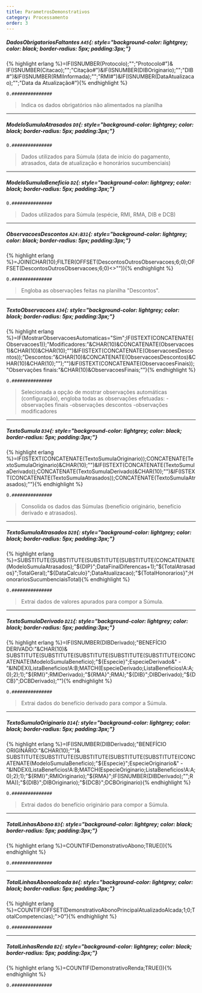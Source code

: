 ```yaml
---
title: ParametrosDemonstrativos
category: Processamento
order: 3
---
```


##### **DadosObrigatoriosFaltantes** `A45`{: style="background-color: lightgrey; color: black; border-radius: 5px; padding:3px;"}
{% highlight erlang %}=IF(ISNUMBER(Protocolo);"";"Protocolo#")& IF(ISNUMBER(Citacao);"";"Citação#")&IF(ISNUMBER(DIBOriginario);"";"DIB#")&IF(ISNUMBER(RMIInformada);"";"RMI#")&IF(ISNUMBER(DataAtualizacao);"";"Data da Atualização#"){% endhighlight %}


~~~
0.###############
~~~


> Indica os dados obrigatórios não alimentados na planilha

* * *

##### **ModeloSumulaAtrasados** `D8`{: style="background-color: lightgrey; color: black; border-radius: 5px; padding:3px;"}


~~~
0.###############
~~~


> Dados utilizados para Súmula (data de início do pagamento, atrasados, data de atualização e honorários sucumbenciais)

* * *

##### **ModeloSumulaBeneficio** `D2`{: style="background-color: lightgrey; color: black; border-radius: 5px; padding:3px;"}


~~~
0.###############
~~~


> Dados utilizados para Súmula (espécie, RMI, RMA, DIB e DCB)

* * *

##### **ObservacoesDescontos** `A24:B31`{: style="background-color: lightgrey; color: black; border-radius: 5px; padding:3px;"}
{% highlight erlang %}=JOIN(CHAR(10);FILTER(OFFSET(DescontosOutrosObservacoes;6;0);OFFSET(DescontosOutrosObservacoes;6;0)<>"")){% endhighlight %}


~~~
0.###############
~~~


> Engloba as observações feitas na planilha "Descontos".



* * *

##### **TextoObservacoes** `A34`{: style="background-color: lightgrey; color: black; border-radius: 5px; padding:3px;"}
{% highlight erlang %}=IF(MostrarObservacoesAutomaticas="Sim";IF(ISTEXT(CONCATENATE(Observacoes1));"Modificadores:"&CHAR(10)&CONCATENATE(Observacoes1)&CHAR(10)&CHAR(10);"")&IF(ISTEXT(CONCATENATE(ObservacoesDescontos));"Descontos:"&CHAR(10)&CONCATENATE(ObservacoesDescontos)&CHAR(10)&CHAR(10);"");"")&IF(ISTEXT(CONCATENATE(ObservacoesFinais));"Observações finais:"&CHAR(10)&ObservacoesFinais;""){% endhighlight %}


~~~
0.###############
~~~


> Selecionada a opção de mostrar observações automáticas (configuração), engloba todas as observações efetuadas:
-observações finais
-observações descontos
-observações modificadores

* * *

##### **TextoSumula** `D34`{: style="background-color: lightgrey; color: black; border-radius: 5px; padding:3px;"}
{% highlight erlang %}=IF(ISTEXT(CONCATENATE(TextoSumulaOriginario));CONCATENATE(TextoSumulaOriginario)&CHAR(10);"")&IF(ISTEXT(CONCATENATE(TextoSumulaDerivado));CONCATENATE(TextoSumulaDerivado)&CHAR(10);"")&IF(ISTEXT(CONCATENATE(TextoSumulaAtrasados));CONCATENATE(TextoSumulaAtrasados);""){% endhighlight %}


~~~
0.###############
~~~


> Consolida os dados das Súmulas (benefício originário, benefício derivado e atrasados).

* * *

##### **TextoSumulaAtrasados** `D28`{: style="background-color: lightgrey; color: black; border-radius: 5px; padding:3px;"}
{% highlight erlang %}=SUBSTITUTE(SUBSTITUTE(SUBSTITUTE(SUBSTITUTE(CONCATENATE(ModeloSumulaAtrasados);"${DIP}";DataFinalDiferencas+1);"${TotalAtrasados}";TotalGeral);"${DataCalculo}";DataAtualizacao);"${TotalHonorarios}";HonorariosSucumbenciaisTotal){% endhighlight %}


~~~
0.###############
~~~


> Extrai dados de valores apurados para compor a Súmula.


* * *

##### **TextoSumulaDerivado** `D21`{: style="background-color: lightgrey; color: black; border-radius: 5px; padding:3px;"}
{% highlight erlang %}=IF(ISNUMBER(DIBDerivado);"BENEFÍCIO DERIVADO:"&CHAR(10)& SUBSTITUTE(SUBSTITUTE(SUBSTITUTE(SUBSTITUTE(SUBSTITUTE(CONCATENATE(ModeloSumulaBeneficio);"${Especie}";EspecieDerivado&" - "&INDEX(ListaBeneficios!A:B;MATCH(EspecieDerivado;ListaBeneficios!A:A;0);2);1);"${RMI}";RMIDerivado);"${RMA}";RMA);"${DIB}";DIBDerivado);"${DCB}";DCBDerivado);""){% endhighlight %}


~~~
0.###############
~~~


> Extrai dados do benefício derivado para compor a Súmula.

* * *

##### **TextoSumulaOriginario** `D14`{: style="background-color: lightgrey; color: black; border-radius: 5px; padding:3px;"}
{% highlight erlang %}=IF(ISNUMBER(DIBDerivado);"BENEFÍCIO ORIGINÁRIO:"&CHAR(10);"")& SUBSTITUTE(SUBSTITUTE(SUBSTITUTE(SUBSTITUTE(SUBSTITUTE(CONCATENATE(ModeloSumulaBeneficio);"${Especie}";EspecieOriginario&" - "&INDEX(ListaBeneficios!A:B;MATCH(EspecieOriginario;ListaBeneficios!A:A;0);2);1);"${RMI}";RMIOriginario);"${RMA}";IF(ISNUMBER(DIBDerivado);"";RMA));"${DIB}";DIBOriginario);"${DCB}";DCBOriginario){% endhighlight %}


~~~
0.###############
~~~


> Extrai dados do benefício originário para compor a Súmula.

* * *

##### **TotalLinhasAbono** `B3`{: style="background-color: lightgrey; color: black; border-radius: 5px; padding:3px;"}
{% highlight erlang %}=COUNTIF(DemonstrativoAbono;TRUE()){% endhighlight %}


~~~
0.###############
~~~




* * *

##### **TotalLinhasAbonoalcada** `B4`{: style="background-color: lightgrey; color: black; border-radius: 5px; padding:3px;"}
{% highlight erlang %}=COUNTIF(OFFSET(DemonstrativoAbonoPrincipalAtualizadoAlcada;1;0;TotalCompetencias);">0"){% endhighlight %}


~~~
0.###############
~~~




* * *

##### **TotalLinhasRenda** `B2`{: style="background-color: lightgrey; color: black; border-radius: 5px; padding:3px;"}
{% highlight erlang %}=COUNTIF(DemonstrativoRenda;TRUE()){% endhighlight %}


~~~
0.###############
~~~


